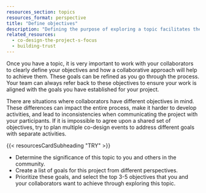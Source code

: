 ```yaml
---
resources_section: topics
resources_format: perspective
title: "Define objectives"
description: "Defining the purpose of exploring a topic facilitates the development of a co-design process."
related_resources:
  - co-design-the-project-s-focus
  - building-trust
---
```


Once you have a topic, it is very important to work with your collaborators to clearly define your objectives and how a collaborative approach will help to achieve them. These goals can be refined as you go through the process. Your team can always refer back to these objectives to ensure your work is aligned with the goals you have established for your project. 


There are situations where collaborators have different objectives in mind. These differences can impact the entire process, make it harder to develop activities, and lead to inconsistencies when communicating the project with your participants. If it is impossible to agree upon a shared set of objectives, try to plan multiple co-design events to address different goals with separate activities.   

{{< resourcesCardSubheading "TRY" >}}

- Determine the significance of this topic to you and others in the community.
- Create a list of goals for this project from different perspectives.
- Prioritize these goals, and select the top 3-5 objectives that you and your collaborators want to achieve through exploring this topic.
